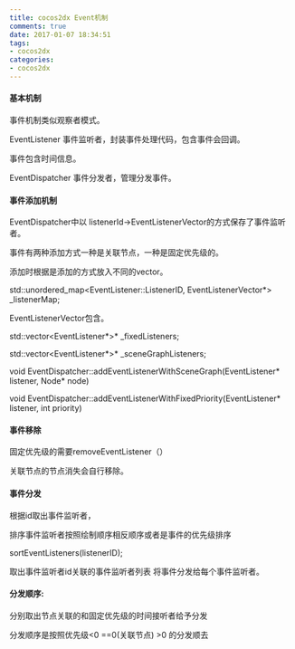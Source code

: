 ```yaml
---
title: cocos2dx Event机制
comments: true
date: 2017-01-07 18:34:51
tags:
- cocos2dx
categories:
- cocos2dx
---
```


#### 基本机制

事件机制类似观察者模式。

EventListener 事件监听者，封装事件处理代码，包含事件会回调。

事件包含时间信息。

EventDispatcher 事件分发者，管理分发事件。



#### 事件添加机制

EventDispatcher中以 listenerId->EventListenerVector的方式保存了事件监听者。

事件有两种添加方式一种是关联节点，一种是固定优先级的。

添加时根据是添加的方式放入不同的vector。



std::unordered_map<EventListener::ListenerID, EventListenerVector*> _listenerMap;

EventListenerVector包含。

std::vector<EventListener*>* _fixedListeners;

std::vector<EventListener*>* _sceneGraphListeners;



void EventDispatcher::addEventListenerWithSceneGraph(EventListener* listener, Node* node)

void EventDispatcher::addEventListenerWithFixedPriority(EventListener* listener, int priority)



#### 事件移除

固定优先级的需要removeEventListener（）

关联节点的节点消失会自行移除。



#### 事件分发

根据id取出事件监听者，

排序事件监听者按照绘制顺序相反顺序或者是事件的优先级排序

sortEventListeners(listenerID);

取出事件监听者id关联的事件监听者列表  将事件分发给每个事件监听者。



#### 分发顺序:

分别取出节点关联的和固定优先级的时间接听者给予分发

分发顺序是按照优先级<0     ==0(关联节点)      >0 的分发顺去